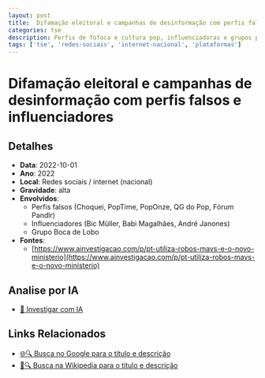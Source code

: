 ```yaml
---
layout: post
title:  Difamação eleitoral e campanhas de desinformação com perfis falsos e influenciadores
categories: tse
description: Perfis de fofoca e cultura pop, influenciadoras e grupos políticos promoveram campanhas para associar Jair Bolsonaro ao satanismo e outros temas negativos, visando romper vínculos do então candidato com o eleitorado evangélico. Entre os envolvidos, destacam-se os perfis Choquei, PopTime, PopOnze, QG do Pop, Fórum Pandlr, influenciadoras Bic Müller e Babi Magalhães, o deputado André Janones (Avante-MG) e o grupo Boca de Lobo. Vários perfis utilizaram imagens geradas por Inteligência Artificial. Não houve responsabilização ou processo pelo TSE.
tags: ['tse', 'redes-sociais', 'internet-nacional', 'plataformas']
---
```


# Difamação eleitoral e campanhas de desinformação com perfis falsos e influenciadores

## Detalhes
- **Data**: 2022-10-01
- **Ano**: 2022
- **Local**: Redes sociais / internet (nacional)
- **Gravidade**: alta
- **Envolvidos**:
  - Perfis falsos (Choquei, PopTime, PopOnze, QG do Pop, Fórum Pandlr)
  - Influenciadores (Bic Müller, Babi Magalhães, André Janones)
  - Grupo Boca de Lobo
- **Fontes**:
  - [https://www.ainvestigacao.com/p/pt-utiliza-robos-mavs-e-o-novo-ministerio](https://www.ainvestigacao.com/p/pt-utiliza-robos-mavs-e-o-novo-ministerio)

## Analise por IA
- [🤖 Investigar com IA](https://www.perplexity.ai/search?q=%22Alexandre%20de%20Moraes%22%20Difama%C3%A7%C3%A3o%20eleitoral%20e%20campanhas%20de%20desinforma%C3%A7%C3%A3o%20com%20perfis%20falsos%20e%20influenciadores%20Perfis%20de%20fofoca%20e%20cultura%20pop%2C%20influenciadoras%20e%20grupos%20pol%C3%ADticos%20promoveram%20campanhas%20para%20associar%20Jair%20Bolsonaro%20ao%20satanismo%20e%20outros%20temas%20negativos%2C%20visando%20romper%20v%C3%ADnculos%20do%20ent%C3%A3o%20candidato%20com%20o%20eleitorado%20evang%C3%A9lico.%20Entre%20os%20envolvidos%2C%20destacam-se%20os%20perfis%20Choquei%2C%20PopTime%2C%20PopOnze%2C%20QG%20do%20Pop%2C%20F%C3%B3rum%20Pandlr%2C%20influenciadoras%20Bic%20M%C3%BCller%20e%20Babi%20Magalh%C3%A3es%2C%20o%20deputado%20Andr%C3%A9%20Janones%20%28Avante-MG%29%20e%20o%20grupo%20Boca%20de%20Lobo.%20V%C3%A1rios%20perfis%20utilizaram%20imagens%20geradas%20por%20Intelig%C3%AAncia%20Artificial.%20N%C3%A3o%20houve%20responsabiliza%C3%A7%C3%A3o%20ou%20processo%20pelo%20TSE.%20Redes%20sociais%20/%20internet%20%28nacional%29%202022)

## Links Relacionados
- [🌐🔍 Busca no Google para o título e descrição](https://www.google.com/search?q=%22Alexandre%20de%20Moraes%22%20Difama%C3%A7%C3%A3o%20eleitoral%20e%20campanhas%20de%20desinforma%C3%A7%C3%A3o%20com%20perfis%20falsos%20e%20influenciadores%20Perfis%20de%20fofoca%20e%20cultura%20pop%2C%20influenciadoras%20e%20grupos%20pol%C3%ADticos%20promoveram%20campanhas%20para%20associar%20Jair%20Bolsonaro%20ao%20satanismo%20e%20outros%20temas%20negativos%2C%20visando%20romper%20v%C3%ADnculos%20do%20ent%C3%A3o%20candidato%20com%20o%20eleitorado%20evang%C3%A9lico.%20Entre%20os%20envolvidos%2C%20destacam-se%20os%20perfis%20Choquei%2C%20PopTime%2C%20PopOnze%2C%20QG%20do%20Pop%2C%20F%C3%B3rum%20Pandlr%2C%20influenciadoras%20Bic%20M%C3%BCller%20e%20Babi%20Magalh%C3%A3es%2C%20o%20deputado%20Andr%C3%A9%20Janones%20%28Avante-MG%29%20e%20o%20grupo%20Boca%20de%20Lobo.%20V%C3%A1rios%20perfis%20utilizaram%20imagens%20geradas%20por%20Intelig%C3%AAncia%20Artificial.%20N%C3%A3o%20houve%20responsabiliza%C3%A7%C3%A3o%20ou%20processo%20pelo%20TSE.%20Redes%20sociais%20/%20internet%20%28nacional%29%202022)
- [📖🔍 Busca na Wikipedia para o título e descrição](https://pt.wikipedia.org/w/index.php?search=%22Alexandre%20de%20Moraes%22%20Difama%C3%A7%C3%A3o%20eleitoral%20e%20campanhas%20de%20desinforma%C3%A7%C3%A3o%20com%20perfis%20falsos%20e%20influenciadores%20Perfis%20de%20fofoca%20e%20cultura%20pop%2C%20influenciadoras%20e%20grupos%20pol%C3%ADticos%20promoveram%20campanhas%20para%20associar%20Jair%20Bolsonaro%20ao%20satanismo%20e%20outros%20temas%20negativos%2C%20visando%20romper%20v%C3%ADnculos%20do%20ent%C3%A3o%20candidato%20com%20o%20eleitorado%20evang%C3%A9lico.%20Entre%20os%20envolvidos%2C%20destacam-se%20os%20perfis%20Choquei%2C%20PopTime%2C%20PopOnze%2C%20QG%20do%20Pop%2C%20F%C3%B3rum%20Pandlr%2C%20influenciadoras%20Bic%20M%C3%BCller%20e%20Babi%20Magalh%C3%A3es%2C%20o%20deputado%20Andr%C3%A9%20Janones%20%28Avante-MG%29%20e%20o%20grupo%20Boca%20de%20Lobo.%20V%C3%A1rios%20perfis%20utilizaram%20imagens%20geradas%20por%20Intelig%C3%AAncia%20Artificial.%20N%C3%A3o%20houve%20responsabiliza%C3%A7%C3%A3o%20ou%20processo%20pelo%20TSE.%20Redes%20sociais%20/%20internet%20%28nacional%29%202022)


